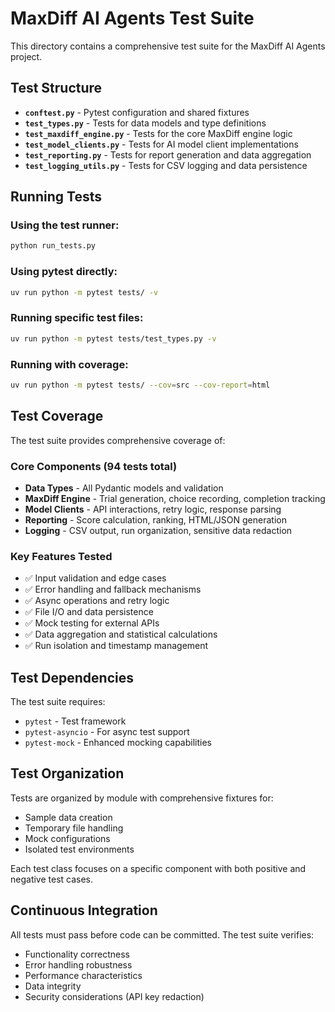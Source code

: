 # MaxDiff AI Agents Test Suite

This directory contains a comprehensive test suite for the MaxDiff AI Agents project.

## Test Structure

- **`conftest.py`** - Pytest configuration and shared fixtures
- **`test_types.py`** - Tests for data models and type definitions
- **`test_maxdiff_engine.py`** - Tests for the core MaxDiff engine logic
- **`test_model_clients.py`** - Tests for AI model client implementations
- **`test_reporting.py`** - Tests for report generation and data aggregation
- **`test_logging_utils.py`** - Tests for CSV logging and data persistence

## Running Tests

### Using the test runner:
```bash
python run_tests.py
```

### Using pytest directly:
```bash
uv run python -m pytest tests/ -v
```

### Running specific test files:
```bash
uv run python -m pytest tests/test_types.py -v
```

### Running with coverage:
```bash
uv run python -m pytest tests/ --cov=src --cov-report=html
```

## Test Coverage

The test suite provides comprehensive coverage of:

### Core Components (94 tests total)
- **Data Types** - All Pydantic models and validation
- **MaxDiff Engine** - Trial generation, choice recording, completion tracking
- **Model Clients** - API interactions, retry logic, response parsing
- **Reporting** - Score calculation, ranking, HTML/JSON generation
- **Logging** - CSV output, run organization, sensitive data redaction

### Key Features Tested
- ✅ Input validation and edge cases
- ✅ Error handling and fallback mechanisms  
- ✅ Async operations and retry logic
- ✅ File I/O and data persistence
- ✅ Mock testing for external APIs
- ✅ Data aggregation and statistical calculations
- ✅ Run isolation and timestamp management

## Test Dependencies

The test suite requires:
- `pytest` - Test framework
- `pytest-asyncio` - For async test support
- `pytest-mock` - Enhanced mocking capabilities

## Test Organization

Tests are organized by module with comprehensive fixtures for:
- Sample data creation
- Temporary file handling
- Mock configurations
- Isolated test environments

Each test class focuses on a specific component with both positive and negative test cases.

## Continuous Integration

All tests must pass before code can be committed. The test suite verifies:
- Functionality correctness
- Error handling robustness
- Performance characteristics
- Data integrity
- Security considerations (API key redaction)

